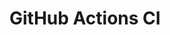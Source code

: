 # GitHub Actions CI


























































































































































































































































































































































































































































































































































































































